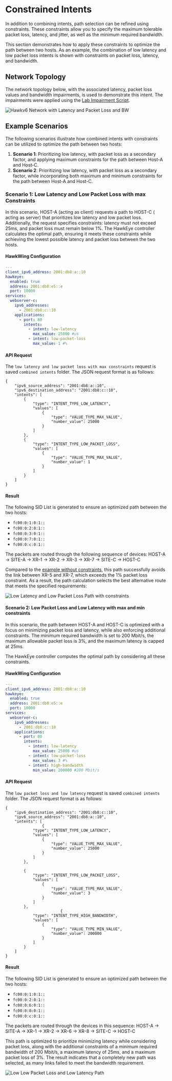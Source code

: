# Constrained Intents
In addition to combining intents, path selection can be refined using constraints. These constraints allow you to specify the maximum tolerable packet loss, latency, and jitter, as well as the minimum required bandwidth.

This section demonstrates how to apply these constraints to optimize the path between two hosts. As an example, the combination of low latency and low packet loss intents is shown with constraints on packet loss, latency, and bandwidth.

## Network Topology

The network topology below, with the associated latency, packet loss values and bandwidth impairments, is used to demonstrate this intent. The impairments were applied using the [Lab Impairment Script](https://github.com/hawkv6/network/blob/main/docs/network.md#lab-impairments-scripts).


![Hawkv6 Network with Latency and Packet Loss and BW](../../images/hawkv6-network-packet-loss-delay-bw.drawio.svg)

## Example Scenarios

The following scenarios illustrate how combined intents with constraints can be utilized to optimize the path between two hosts:

1. **Scenario 1**: Prioritizing low latency, with packet loss as a secondary factor, and applying maximum constraints for the path between Host-A and Host-C.
2. **Scenario 2**: Prioritizing low latency, with packet loss as a secondary factor, while incorporating both maximum and minimum constraints for the path between Host-A and Host-C.


### Scenario 1: Low Latency and Low Packet Loss with max Constraints

In this scenario, HOST-A (acting as client) requests a path to HOST-C ( acting as server) that prioritizes low latency and low packet loss. Additionally, the request specifies constraints: latency must not exceed 25ms, and packet loss must remain below 1%. The HawkEye controller calculates the optimal path, ensuring it meets these constraints while achieving the lowest possible latency and packet loss between the two hosts.


#### HawkWing Configuration
```yaml
---
client_ipv6_address: 2001:db8:a::10
hawkeye:
  enabled: true
  address: 2001:db8:e5::e
  port: 10000
services:
  webserver-c:
    ipv6_addresses:
      - 2001:db8:c::10
    applications:
      - port: 80
        intents:
          - intent: low-latency
            max_value: 25000 #us
          - intent: low-packet-loss
            max_value: 1 #%
```

#### API Request
The `low latency and low packet loss with max constraints` request is saved `combined intents` folder. The JSON request format is as follows:
```
{
    "ipv6_source_address": "2001:db8:a::10",
    "ipv6_destination_address": "2001:db8:c::10",
    "intents": [
        {
            "type": "INTENT_TYPE_LOW_LATENCY",
            "values": [
                {
                    "type": "VALUE_TYPE_MAX_VALUE",
                    "number_value": 25000
                }
            ] 
        },
        {
            "type": "INTENT_TYPE_LOW_PACKET_LOSS",
            "values": [
                {
                    "type": "VALUE_TYPE_MAX_VALUE",
                    "number_value": 1
                }
            ]
        }
    ]
}
```

#### Result

The following SID List is generated to ensure an optimized path between the two hosts:

- `fc00:0:1:0:1::`
- `fc00:0:2:0:1::`
- `fc00:0:3:0:1::`
- `fc00:0:7:0:1::`
- `fc00:0:c:0:1::`

The packets are routed through the following sequence of devices:
HOST-A -> SITE-A -> XR-1 -> XR-2 -> XR-3 -> XR-7 -> SITE-C -> HOST-C

Compared to the [example without constraints](two-intents.md#scenario-1--low-latency-and-low-packet-loss), this path successfully avoids the link between XR-5 and XR-7, which exceeds the 1% packet loss constraint. As a result, the path calculation selects the best alternative route that meets the specified requirements:


![Low Latency and Low Packet Loss Path with constraints](../../images/hawkv6-low-latency-low-loss-with-constraints-intent.drawio.svg)


#### Scenario 2: Low Packet Loss and Low Latency with max and min constraints

In this scenario, the path between HOST-A and HOST-C is optimized with a focus on minimizing packet loss and latency, while also enforcing additional constraints. The minimum required bandwidth is set to 200 Mbit/s, the maximum allowable packet loss is 3%, and the maximum latency is capped at 25ms.

The HawkEye controller computes the optimal path by considering all these constraints.


#### HawkWing Configuration
```yaml
---
client_ipv6_address: 2001:db8:a::10
hawkeye:
  enabled: true
  address: 2001:db8:e5::e
  port: 10000
services:
  webserver-c:
    ipv6_addresses:
      - 2001:db8:c::10
    applications:
      - port: 80
        intents:
          - intent: low-latency
            max_value: 25000 #us
          - intent: low-packet-loss
            max_value: 3 #%
          - intent: high-bandwidth
            min_value: 200000 #200 Mbit/s
```

#### API Request
The `low packet loss and low latency` request is saved `combined intents` folder. The JSON request format is as follows:
```
{
    "ipv6_destination_address": "2001:db8:c::10",
    "ipv6_source_address": "2001:db8:a::10",
    "intents": [
                {
            "type": "INTENT_TYPE_LOW_LATENCY",
            "values": [
                {
                    "type": "VALUE_TYPE_MAX_VALUE",
                    "number_value": 25000
                }
            ]
        },

        {
            "type": "INTENT_TYPE_LOW_PACKET_LOSS",
            "values": [
                {
                    "type": "VALUE_TYPE_MAX_VALUE",
                    "number_value": 3
                }
            ]
        },
                        {
            "type": "INTENT_TYPE_HIGH_BANDWIDTH",
            "values": [
                {
                    "type": "VALUE_TYPE_MIN_VALUE",
                    "number_value": 200000
                }
            ]
        }
    ]
}
```

#### Result

The following SID List is generated to ensure an optimized path between the two hosts:

- `fc00:0:1:0:1::`
- `fc00:0:2:0:1::`
- `fc00:0:6:0:1::`
- `fc00:0:8:0:1::`
- `fc00:0:c:0:1::`

The packets are routed through the devices in this sequence:
HOST-A -> SITE-A -> XR-1 -> XR-2 -> XR-6 -> XR-8 -> SITE-C -> HOST-C

This path is optimized to prioritize minimizing latency while considering packet loss, along with the additional constraints of a minimum required bandwidth of 200 Mbit/s, a maximum latency of 25ms, and a maximum packet loss of 3%. The result indicates that a completely new path was selected, as many links failed to meet the bandwidth requirement.


![Low Low Packet Loss and Low Latency Path](../../images/hawkv6-low-latency-low-loss-with-min-constraints-intent.drawio.svg)

